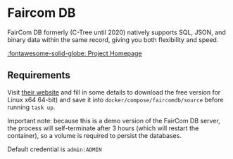 # Faircom DB

FairCom DB formerly (C-Tree until 2020) natively supports SQL, JSON, and binary data within the same record, giving you both flexibility and speed.

[:fontawesome-solid-globe: Project Homepage](https://www.faircom.com/)

## Requirements

Visit [their website](https://www.faircom.com/products/download-db) and fill in some details to download the free version for Linux x64 64-bit) and save it into `docker/compose/faircomdb/source` before running `task up`.

Important note: because this is a demo version of the FairCom DB server, the process will self-terminate after 3 hours (which will restart the container), so a volume is required to persist the databases.

Default credential is `admin:ADMIN`